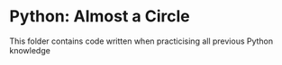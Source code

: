 # Python: Almost a Circle

This folder contains code written when practicising all previous Python
knowledge
